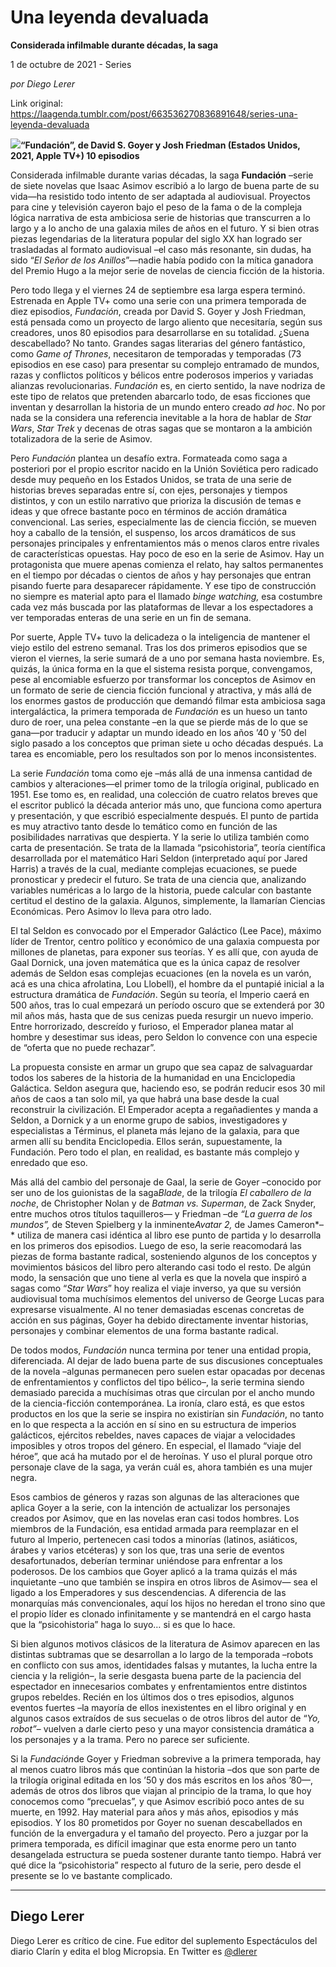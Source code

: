 # Una leyenda devaluada

**Considerada infilmable durante décadas, la saga**

1 de octubre de 2021 - Series

_por Diego Lerer_

Link original: https://laagenda.tumblr.com/post/663536270836891648/series-una-leyenda-devaluada

![](https://64.media.tumblr.com/6078e970151cc2c92bfe93c58d4b6e8f/e75b01abf73f9f9c-98/s500x750/59b22b8cde1eca16ba2a901d3ec0c5ae190e4d6b.jpg)**“Fundación”, de David S. Goyer y Josh Friedman (Estados Unidos, 2021, Apple TV+) 10 episodios**

Considerada infilmable durante varias décadas, la saga **Fundación** –serie de siete novelas que Isaac Asimov escribió a lo largo de buena parte de su vida—ha resistido todo intento de ser adaptada al audiovisual. Proyectos para cine y televisión cayeron bajo el peso de la fama o de la compleja lógica narrativa de esta ambiciosa serie de historias que transcurren a lo largo y a lo ancho de una galaxia miles de años en el futuro. Y si bien otras piezas legendarias de la literatura popular del siglo XX han logrado ser trasladadas al formato audiovisual –el caso más resonante, sin dudas, ha sido “*El Señor de los Anillos*”—nadie había podido con la mítica ganadora del Premio Hugo a la mejor serie de novelas de ciencia ficción de la historia.

Pero todo llega y el viernes 24 de septiembre esa larga espera terminó. Estrenada en Apple TV+ como una serie con una primera temporada de diez episodios, *Fundación*, creada por David S. Goyer y Josh Friedman, está pensada como un proyecto de largo aliento que necesitaría, según sus creadores, unos 80 episodios para desarrollarse en su totalidad. ¿Suena descabellado? No tanto. Grandes sagas literarias del género fantástico, como *Game of Thrones*, necesitaron de temporadas y temporadas (73 episodios en ese caso) para presentar su complejo entramado de mundos, razas y conflictos políticos y bélicos entre poderosos imperios y variadas alianzas revolucionarias. *Fundación* es, en cierto sentido, la nave nodriza de este tipo de relatos que pretenden abarcarlo todo, de esas ficciones que inventan y desarrollan la historia de un mundo entero creado *ad hoc*. No por nada se la considera una referencia inevitable a la hora de hablar de *Star Wars*, *Star Trek* y decenas de otras sagas que se montaron a la ambición totalizadora de la serie de Asimov.


Pero *Fundación* plantea un desafío extra. Formateada como saga a posteriori por el propio escritor nacido en la Unión Soviética pero radicado desde muy pequeño en los Estados Unidos, se trata de una serie de historias breves separadas entre sí, con ejes, personajes y tiempos distintos, y con un estilo narrativo que prioriza la discusión de temas e ideas y que ofrece bastante poco en términos de acción dramática convencional. Las series, especialmente las de ciencia ficción, se mueven hoy a caballo de la tensión, el suspenso, los arcos dramáticos de sus personajes principales y enfrentamientos más o menos claros entre rivales de características opuestas. Hay poco de eso en la serie de Asimov. Hay un protagonista que muere apenas comienza el relato, hay saltos permanentes en el tiempo por décadas o cientos de años y hay personajes que entran pisando fuerte para desaparecer rápidamente. Y ese tipo de construcción no siempre es material apto para el llamado *binge watching,* esa costumbre cada vez más buscada por las plataformas de llevar a los espectadores a ver temporadas enteras de una serie en un fin de semana.

Por suerte, Apple TV+ tuvo la delicadeza o la inteligencia de mantener el viejo estilo del estreno semanal. Tras los dos primeros episodios que se vieron el viernes, la serie sumará de a uno por semana hasta noviembre. Es, quizás, la única forma en la que el sistema resista porque, convengamos, pese al encomiable esfuerzo por transformar los conceptos de Asimov en un formato de serie de ciencia ficción funcional y atractiva, y más allá de los enormes gastos de producción que demandó filmar esta ambiciosa saga intergaláctica, la primera temporada de *Fundación* es un hueso un tanto duro de roer, una pelea constante –en la que se pierde más de lo que se gana—por traducir y adaptar un mundo ideado en los años ’40 y ’50 del siglo pasado a los conceptos que priman siete u ocho décadas después. La tarea es encomiable, pero los resultados son por lo menos inconsistentes.

La serie *Fundación* toma como eje –más allá de una inmensa cantidad de cambios y alteraciones—el primer tomo de la trilogía original, publicado en 1951. Ese tomo es, en realidad, una colección de cuatro relatos breves que el escritor publicó la década anterior más uno, que funciona como apertura y presentación, y que escribió especialmente después. El punto de partida es muy atractivo tanto desde lo temático como en función de las posibilidades narrativas que despierta. Y la serie lo utiliza también como carta de presentación. Se trata de la llamada “psicohistoria”, teoría científica desarrollada por el matemático Hari Seldon (interpretado aquí por Jared Harris) a través de la cual, mediante complejas ecuaciones, se puede pronosticar y predecir el futuro. Se trata de una ciencia que, analizando variables numéricas a lo largo de la historia, puede calcular con bastante certitud el destino de la galaxia. Algunos, simplemente, la llamarían Ciencias Económicas. Pero Asimov lo lleva para otro lado.

El tal Seldon es convocado por el Emperador Galáctico (Lee Pace), máximo líder de Trentor, centro político y económico de una galaxia compuesta por millones de planetas, para exponer sus teorías. Y es allí que, con ayuda de Gaal Dornick, una joven matemática que es la única capaz de resolver además de Seldon esas complejas ecuaciones (en la novela es un varón, acá es una chica afrolatina, Lou Llobell), el hombre da el puntapié inicial a la estructura dramática de *Fundación*. Según su teoría, el Imperio caerá en 500 años, tras lo cual empezará un período oscuro que se extenderá por 30 mil años más, hasta que de sus cenizas pueda resurgir un nuevo imperio. Entre horrorizado, descreído y furioso, el Emperador planea matar al hombre y desestimar sus ideas, pero Seldon lo convence con una especie de “oferta que no puede rechazar”. 

La propuesta consiste en armar un grupo que sea capaz de salvaguardar todos los saberes de la historia de la humanidad en una Enciclopedia Galáctica. Seldon asegura que, haciendo eso, se podrán reducir esos 30 mil años de caos a tan solo mil, ya que habrá una base desde la cual reconstruir la civilización. El Emperador acepta a regañadientes y manda a Seldon, a Dornick y a un enorme grupo de sabios, investigadores y especialistas a Términus, el planeta más lejano de la galaxia, para que armen allí su bendita Enciclopedia. Ellos serán, supuestamente, la Fundación. Pero todo el plan, en realidad, es bastante más complejo y enredado que eso.

Más allá del cambio del personaje de Gaal, la serie de Goyer –conocido por ser uno de los guionistas de la saga*Blade*, de la trilogía *El caballero de la noche*, de Christopher Nolan y de *Batman vs. Superman*, de Zack Snyder, entre muchos otros títulos taquilleros— y Friedman –de *“La guerra de los mundos”,* de Steven Spielberg y la inminente*Avatar 2,* de James Cameron*–* utiliza de manera casi idéntica al libro ese punto de partida y lo desarrolla en los primeros dos episodios. Luego de eso, la serie reacomodará las piezas de forma bastante radical, sosteniendo algunos de los conceptos y movimientos básicos del libro pero alterando casi todo el resto. De algún modo, la sensación que uno tiene al verla es que la novela que inspiró a sagas como “*Star Wars*” hoy realiza el viaje inverso, ya que su versión audiovisual toma muchísimos elementos del universo de George Lucas para expresarse visualmente. Al no tener demasiadas escenas concretas de acción en sus páginas, Goyer ha debido directamente inventar historias, personajes y combinar elementos de una forma bastante radical.

De todos modos, *Fundación* nunca termina por tener una entidad propia, diferenciada. Al dejar de lado buena parte de sus discusiones conceptuales de la novela –algunas permanecen pero suelen estar opacadas por decenas de enfrentamientos y conflictos del tipo bélico–, la serie termina siendo demasiado parecida a muchísimas otras que circulan por el ancho mundo de la ciencia-ficción contemporánea. La ironía, claro está, es que estos productos en los que la serie se inspira no existirían sin *Fundación*, no tanto en lo que respecta a la acción en sí sino en su estructura de imperios galácticos, ejércitos rebeldes, naves capaces de viajar a velocidades imposibles y otros tropos del género. En especial, el llamado “viaje del héroe”, que acá ha mutado por el de heroínas. Y uso el plural porque otro personaje clave de la saga, ya verán cuál es, ahora también es una mujer negra. 

Esos cambios de géneros y razas son algunas de las alteraciones que aplica Goyer a la serie, con la intención de actualizar los personajes creados por Asimov, que en las novelas eran casi todos hombres. Los miembros de la Fundación, esa entidad armada para reemplazar en el futuro al Imperio, pertenecen casi todos a minorías (latinos, asiáticos, árabes y varios etcéteras) y son los que, tras una serie de eventos desafortunados, deberían terminar uniéndose para enfrentar a los poderosos. De los cambios que Goyer aplicó a la trama quizás el más inquietante –uno que también se inspira en otros libros de Asimov— sea el ligado a los Emperadores y sus descendencias. A diferencia de las monarquías más convencionales, aquí los hijos no heredan el trono sino que el propio líder es clonado infinitamente y se mantendrá en el cargo hasta que la “psicohistoria” haga lo suyo… si es que lo hace.

Si bien algunos motivos clásicos de la literatura de Asimov aparecen en las distintas subtramas que se desarrollan a lo largo de la temporada –robots en conflicto con sus amos, identidades falsas y mutantes, la lucha entre la ciencia y la religión–, la serie desgasta buena parte de la paciencia del espectador en innecesarios combates y enfrentamientos entre distintos grupos rebeldes. Recién en los últimos dos o tres episodios, algunos eventos fuertes –la mayoría de ellos inexistentes en el libro original y en algunos casos extraídos de sus secuelas o de otros libros del autor de “*Yo, robot”*– vuelven a darle cierto peso y una mayor consistencia dramática a los personajes y a la trama. Pero no parece ser suficiente.

Si la *Fundación*de Goyer y Friedman sobrevive a la primera temporada, hay al menos cuatro libros más que continúan la historia –dos que son parte de la trilogía original editada en los ’50 y dos más escritos en los años ’80—, además de otros dos libros que viajan al principio de la trama, lo que hoy conocemos como “precuelas”, y que Asimov escribió poco antes de su muerte, en 1992. Hay material para años y más años, episodios y más episodios. Y los 80 prometidos por Goyer no suenan descabellados en función de la envergadura y el tamaño del proyecto. Pero a juzgar por la primera temporada, es difícil imaginar que esta enorme pero un tanto desangelada estructura se pueda sostener durante tanto tiempo. Habrá ver qué dice la “psicohistoria” respecto al futuro de la serie, pero desde el presente se lo ve bastante complicado.

  




---

Diego Lerer
-----------

 Diego Lerer es crítico de cine. Fue editor del suplemento Espectáculos del diario Clarín y edita el blog Micropsia. En Twitter es [@dlerer](https://twitter.com/dlerer)


